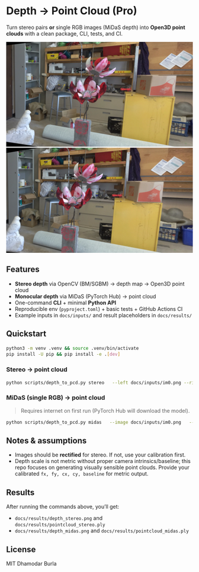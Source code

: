 # Depth → Point Cloud (Pro)

Turn stereo pairs **or** single RGB images (MiDaS depth) into **Open3D point clouds** with a clean package, CLI, tests, and CI.

![Input 0](docs/inputs/im0.png)
![Input 1](docs/inputs/im1.png)

## Features
- **Stereo depth** via OpenCV (BM/SGBM) → depth map → Open3D point cloud
- **Monocular depth** via MiDaS (PyTorch Hub) → point cloud
- One-command **CLI** + minimal **Python API**
- Reproducible env (`pyproject.toml`) + basic tests + GitHub Actions CI
- Example inputs in `docs/inputs/` and result placeholders in `docs/results/`

## Quickstart
```bash
python3 -m venv .venv && source .venv/bin/activate
pip install -U pip && pip install -e .[dev]
```

### Stereo → point cloud
```bash
python scripts/depth_to_pcd.py stereo   --left docs/inputs/im0.png --right docs/inputs/im1.png   --depth-out docs/results/depth_stereo.png   --pcd-out docs/results/pointcloud_stereo.ply
```

### MiDaS (single RGB) → point cloud
> Requires internet on first run (PyTorch Hub will download the model).
```bash
python scripts/depth_to_pcd.py midas   --image docs/inputs/im0.png   --depth-out docs/results/depth_midas.png   --pcd-out docs/results/pointcloud_midas.ply
```

## Notes & assumptions
- Images should be **rectified** for stereo. If not, use your calibration first.
- Depth scale is not metric without proper camera intrinsics/baseline; this repo focuses on generating visually sensible point clouds. Provide your calibrated `fx, fy, cx, cy, baseline` for metric output.

## Results
After running the commands above, you’ll get:
- `docs/results/depth_stereo.png` and `docs/results/pointcloud_stereo.ply`
- `docs/results/depth_midas.png` and `docs/results/pointcloud_midas.ply`

## License
MIT
Dhamodar Burla